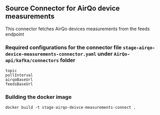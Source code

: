 ## Source Connector for AirQo device measurements
This connector fetches AirQo devices measurements from the feeds endpoint
### Required configurations for the connector file `stage-airqo-device-measurements-connector.yaml` under `AirQo-api/kafka/connectors` folder
```
topic
pollInterval
airqoBaseUrl
feedsBaseUrl
```
### Building the docker image
`docker build -t stage-airqo-deivce-measurements-connect .`
